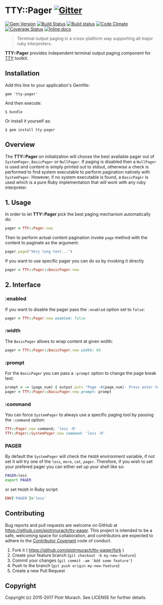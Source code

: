 # TTY::Pager [![Gitter](https://badges.gitter.im/Join%20Chat.svg)][gitter]
[![Gem Version](https://badge.fury.io/rb/tty-pager.svg)][gem]
[![Build Status](https://secure.travis-ci.org/piotrmurach/tty-pager.svg?branch=master)][travis]
[![Build status](https://ci.appveyor.com/api/projects/status/3auc1vi3mk5puqai?svg=true)][appveyor]
[![Code Climate](https://codeclimate.com/github/piotrmurach/tty-pager/badges/gpa.svg)][codeclimate]
[![Coverage Status](https://coveralls.io/repos/github/piotrmurach/tty-pager/badge.svg)][coverage]
[![Inline docs](http://inch-ci.org/github/piotrmurach/tty-pager.svg?branch=master)][inchpages]

[gitter]: https://gitter.im/piotrmurach/tty
[gem]: http://badge.fury.io/rb/tty-pager
[travis]: http://travis-ci.org/piotrmurach/tty-pager
[appveyor]: https://ci.appveyor.com/project/piotrmurach/tty-pager
[codeclimate]: https://codeclimate.com/github/piotrmurach/tty-pager
[coverage]: https://coveralls.io/github/piotrmurach/tty-pager
[inchpages]: http://inch-ci.org/github/piotrmurach/tty-pager

> Terminal output paging in a cross-platform way supporting all major ruby interpreters.

**TTY::Pager** provides independent terminal output paging component for [TTY](https://github.com/piotrmurach/tty) toolkit.

## Installation

Add this line to your application's Gemfile:

    gem 'tty-pager'

And then execute:

    $ bundle

Or install it yourself as:

    $ gem install tty-pager


## Overview

The **TTY::Pager** on initialization will choose the best available pager out of `SystemPager`, `BasicPager` or `NullPager`. If paging is disabled then a `NullPager` is used and content is simply printed out to stdout, otherwise a check is performed to find system executable to perform pagination natively with `SystemPager`. However, if no system executable is found, a `BasicPager` is used which is a pure Ruby implementation that will work with any ruby interpreter.

## 1. Usage

In order to let **TTY::Pager** pick the best paging mechanism automatically do:

```ruby
pager = TTY::Pager.new
```

Then to perform actual content pagination invoke `page` method with the content to paginate as the argument:

```ruby
pager.page("Very long text...")
```

If you want to use specific pager you can do so by invoking it directly

```ruby
pager = TTY::Pager::BasicPager.new
```

## 2. Interface

### :enabled

If you want to disable the pager pass the `:enabled` option set to `false`:

```ruby
pager = TTY::Pager.new enabled: false
```

### :width

The `BasicPager` allows to wrap content at given width:

```ruby
pager = TTY::Pager::BasicPager.new width: 80
```

### :prompt

For the `BasicPager` you can pass a `:prompt` option to change the page break text:

```ruby
prompt = -> (page_num) { output.puts "Page -#{page_num}- Press enter to continue" }
pager = TTY::Pager::BasicPager.new prompt: prompt
```

### :command

You can force `SystemPager` to always use a specific paging tool by passing the `:command` option:

```ruby
TTY::Pager.new command; 'less -R'
TTY::Pager::SystemPager.new command: 'less -R'
```

### PAGER

By default the `SystemPager` will check the `PAGER` environment variable, if not set it will try one of the `less`, `more`, `cat`, `pager`. Therefore, if you wish to set your prefered pager you can either set up your shell like so:

```bash
PAGER=less
export PAGER
```

or set `PAGER` in Ruby script:

```ruby
ENV['PAGER']='less'
```

## Contributing

Bug reports and pull requests are welcome on GitHub at https://github.com/piotrmurach/tty-pager. This project is intended to be a safe, welcoming space for collaboration, and contributors are expected to adhere to the [Contributor Covenant](http://contributor-covenant.org) code of conduct.

1. Fork it ( https://github.com/piotrmurach/tty-pager/fork )
2. Create your feature branch (`git checkout -b my-new-feature`)
3. Commit your changes (`git commit -am 'Add some feature'`)
4. Push to the branch (`git push origin my-new-feature`)
5. Create a new Pull Request

## Copyright

Copyright (c) 2015-2017 Piotr Murach. See LICENSE for further details.
